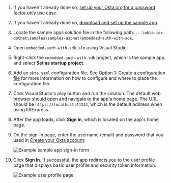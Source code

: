 
1. If you haven't already done so, [set up your Okta org for a password factor only use case](/docs/guides/oie-embedded-common-org-setup/aspnet/main/#set-up-your-okta-org-for-a-password-factor-only-use-case).
1. If you haven't already done so, [download and set up the sample app](/docs/guides/oie-embedded-common-download-setup-app/aspnet/main/).
1. Locate the sample apps solution file in the following path:
`...\okta-idx-dotnet\samples\samples-aspnet\embedded-auth-with-sdk`.
1. Open `embedded-auth-with-sdk.sln` using Visual Studio.
1. Right-click the `embedded-auth-with-sdk` project, which is the sample app, and select **Set as startup project**.
1. Add an `okta.yaml` configuration file. See [Option 1: Create a configuration file](/docs/guides/oie-embedded-common-download-setup-app/aspnet/main/#option-1-create-a-configuration-file) for more information on how to configure and where to place the configuration file.
1. Click Visual Studio's play button and run the solution. The default web browser should open and navigate to the app's home page. The URL should be `https://localhost:44314`, which is the default address when using IISExpress.
1. After the app loads, click **Sign In**, which is located on the app's home page.
1. On the sign-in page, enter the username (email) and password that you used in [Create your Okta account](/docs/guides/oie-embedded-common-org-setup/aspnet/main/#create-your-okta-account):

   ![Example sample app sign-in form](/img/oie-embedded-sdk/oie-embedded-sdk-sample-app-signin.png)

1. Click **Sign In**. If successful, the app redirects you to the user profile page that displays basic user profile and security token information.

   ![Example user profile page](/img/oie-embedded-sdk/oie-embedded-sdk-sample-app-user-profile-page.png)
